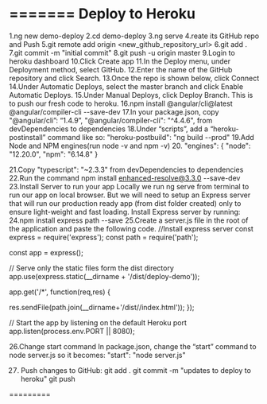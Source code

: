 =======
Deploy to Heroku
============
1.ng new demo-deploy
2.cd demo-deploy
3.ng serve
4.reate its GitHub repo and Push
5.git remote add origin <new_github_repository_url>
6.git add .
7.git commit -m "initial commit"
8.git push -u origin master
9.Login to heroku dashboard
10.Click Create app
11.In the Deploy menu, under Deployment method, select GitHub. 
12.Enter the name of the GitHub repository and click Search. 
13.Once the repo is shown below, click Connect
14.Under Automatic Deploys, select the master branch and click Enable Automatic Deploys.
15.Under Manual Deploys, click Deploy Branch. This is to push our fresh code to heroku.
16.npm install @angular/cli@latest @angular/compiler-cli --save-dev
17.In your package.json, copy
"@angular/cli”: “1.4.9”,
"@angular/compiler-cli": "^4.4.6", from devDependencies to dependencies
18.Under “scripts”, add a “heroku-postinstall” command like so:
"heroku-postbuild": "ng build --prod"
19.Add Node and NPM engines(run node -v and npm -v)
20. "engines": {
    "node": "12.20.0",
    "npm": "6.14.8"
  }

21.Copy "typescript": "~2.3.3" from devDependencies to dependencies
22.Run the command npm install enhanced-resolve@3.3.0 --save-dev
23.Install Server to run your app
Locally we run ng serve from terminal to run our app on local browser. But we will need to setup an Express server that will run our production ready app (from dist folder created) only to ensure light-weight and fast loading.
Install Express server by running:
24.npm install express path --save
25.Create a server.js file in the root of the application and paste the following code.
//Install express server
const express = require('express');
const path = require('path');

const app = express();

// Serve only the static files form the dist directory
app.use(express.static(__dirname + '/dist/deploy-demo'));

app.get('/*', function(req,res) {

  res.sendFile(path.join(__dirname+'/dist/<name-of-app>/index.html'));
});

// Start the app by listening on the default Heroku port
app.listen(process.env.PORT || 8080);

26.Change start command
In package.json, change the “start” command to node server.js so it becomes:
"start": "node server.js"

27. Push changes to GitHub:
git add .
git commit -m "updates to deploy to heroku"
git push

=========
